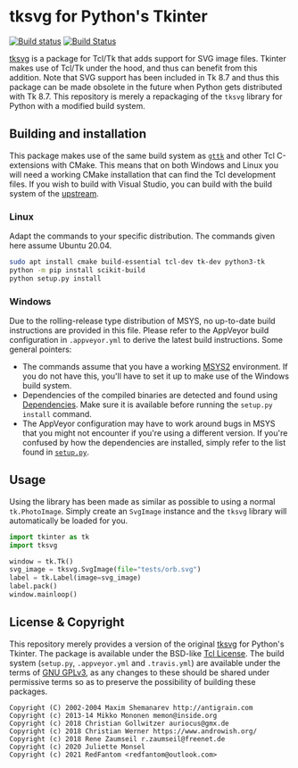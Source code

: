# tksvg for Python's Tkinter
[![Build status](https://ci.appveyor.com/api/projects/status/9bsgu2urjv3qw0q0/branch/master?svg=true)](https://ci.appveyor.com/project/RedFantom/python-tksvg/branch/master)
[![Build Status](https://api.travis-ci.com/TkinterEP/python-tksvg.svg?branch=master)](https://travis-ci.org/TkinterEP/python-tksvg)

[tksvg](https://github.com/oehhar/tksvg) is a package for Tcl/Tk that
adds support for SVG image files. Tkinter makes use of Tcl/Tk under the
hood, and thus can benefit from this addition. Note that SVG support 
has been included in Tk 8.7 and thus this package can be made obsolete 
in the future when Python gets distributed with Tk 8.7. This repository 
is merely a repackaging of the `tksvg` library for Python with a 
modified build system.

## Building and installation
This package makes use of the same build system as [`gttk`](https://github.com/TkinterEP/python-gttk)
and other Tcl C-extensions with CMake. This means that on both Windows
and Linux you will need a working CMake installation that can find the
Tcl development files. If you wish to build with Visual Studio, you can
build with the build system of the [upstream](https://github.com/oehhar/tksvg).

### Linux
Adapt the commands to your specific distribution. The commands given
here assume Ubuntu 20.04.
```bash
sudo apt install cmake build-essential tcl-dev tk-dev python3-tk
python -m pip install scikit-build
python setup.py install
```

### Windows
Due to the rolling-release type distribution of MSYS, no up-to-date 
build instructions are provided in this file. Please refer to the 
AppVeyor build configuration in `.appveyor.yml` to derive the latest 
build instructions. Some general pointers:
- The commands assume that you have a working [MSYS2](https://www.msys2.org/)
  environment. If you do not have this, you'll have to set it up to make 
  use of the Windows build system.
- Dependencies of the compiled binaries are detected and found using 
  [Dependencies](https://github.com/lucasg/Dependencies). Make sure it
  is available before running the `setup.py install` command.
- The AppVeyor configuration may have to work around bugs in MSYS that 
  you might not encounter if you're using a different version. If you're 
  confused by how the dependencies are installed, simply refer to the
  list found in [`setup.py`](https://github.com/TkinterEP/python-tksvg/blob/02cf680bf4b9c5471d6bff1508e9705648ef18cd/setup.py#L52).
  
## Usage
Using the library has been made as similar as possible to using a normal
`tk.PhotoImage`. Simply create an `SvgImage` instance and the `tksvg` 
library will automatically be loaded for you.
```python
import tkinter as tk
import tksvg

window = tk.Tk()
svg_image = tksvg.SvgImage(file="tests/orb.svg")
label = tk.Label(image=svg_image)
label.pack()
window.mainloop()
```

## License & Copyright
This repository merely provides a version of the original [tksvg](https://github.com/oehhar/tksvg)
for Python's Tkinter. The package is available under the BSD-like 
[Tcl License](https://github.com/TkinterEP/python-tksvg/blob/master/LICENSE.md).
The build system (`setup.py`, `.appveyor.yml` and `.travis.yml`) are 
available under the terms of [GNU GPLv3](http://www.gnu.org/licenses/gpl-3.0.en.html),
as any changes to these should be shared under permissive terms so as to
preserve the possibility of building these packages.
```
Copyright (C) 2002-2004 Maxim Shemanarev http://antigrain.com
Copyright (c) 2013-14 Mikko Mononen memon@inside.org
Copyright (c) 2018 Christian Gollwitzer auriocus@gmx.de
Copyright (c) 2018 Christian Werner https://www.androwish.org/
Copyright (c) 2018 Rene Zaumseil r.zaumseil@freenet.de
Copyright (c) 2020 Juliette Monsel
Copyright (c) 2021 RedFantom <redfantom@outlook.com>
```
